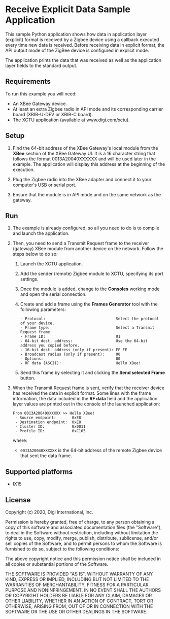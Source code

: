Receive Explicit Data Sample Application
========================================

This sample Python application shows how data in application layer (explicit)
format is received by a Zigbee device using a callback executed every time
new data is received. Before receiving data in explicit format, the API
output mode of the ZigBee device is configured in explicit mode.

The application prints the data that was received as well as the application
layer fields to the standard output.

Requirements
------------
To run this example you will need:

* An XBee Gateway device.
* At least an extra Zigbee radio in API mode and its corresponding carrier
  board (XBIB-U-DEV or XBIB-C board).
* The XCTU application (available at www.digi.com/xctu).

Setup
-----
1. Find the 64-bit address of the XBee Gateway's local module from the **XBee**
   section of the XBee Gateway UI. It is a 16 character string that follows
   the format 0013A20040XXXXXX and will be used later in the example. The
   application will display this address at the beginning of the execution.

2. Plug the Zigbee radio into the XBee adapter and connect it to your
   computer's USB or serial port.

3. Ensure that the module is in API mode and on the same network as the
   gateway.

Run
---
1. The example is already configured, so all you need to do is to compile and
   launch the application.

2. Then, you need to send a Transmit Request frame to the receiver (gateway)
   XBee module from another device on the network. Follow the steps below to
   do so:

     1. Launch the XCTU application.

     2. Add the sender (remote) Zigbee module to XCTU, specifying its port
        settings.

     3. Once the module is added, change to the **Consoles** working mode and
        open the serial connection.

     4. Create and add a frame using the **Frames Generator** tool with the
        following parameters:

            - Protocol:                               Select the protocol of your device.
            - Frame type:                             Select a Transmit Request frame.
            - Frame ID:                               01
            - 64-bit dest. address:                   Use the 64-bit address you copied before.
            - 16-bit dest. address (only if present): FF FE
            - Broadcast radius (only if present):     00
            - Options:                                00
            - RF data (ASCII):                        Hello XBee!

     5. Send this frame by selecting it and clicking the
        **Send selected Frame** button.

3. When the Transmit Request frame is sent, verify that the receiver device has
   received the data in explicit format. Some lines with the frame information,
   the data included in the **RF data** field and the application layer values
   are printed out in the console of the launched application:

       From 0013A20040XXXXXX >> Hello XBee!
        - Source endpoint:       0xE8
        - Destination endpoint:  0xE8
        - Cluster ID:            0x0011
        - Profile ID:            0xC105

   where:

   - `0013A20040XXXXXX` is the 64-bit address of the remote Zigbee device
     that sent the data frame.

Supported platforms
-------------------
* IX15

License
-------
Copyright (c) 2020, Digi International, Inc.

Permission is hereby granted, free of charge, to any person obtaining a copy
of this software and associated documentation files (the "Software"), to deal
in the Software without restriction, including without limitation the rights
to use, copy, modify, merge, publish, distribute, sublicense, and/or sell
copies of the Software, and to permit persons to whom the Software is
furnished to do so, subject to the following conditions:

The above copyright notice and this permission notice shall be included in all
copies or substantial portions of the Software.

THE SOFTWARE IS PROVIDED "AS IS", WITHOUT WARRANTY OF ANY KIND, EXPRESS OR
IMPLIED, INCLUDING BUT NOT LIMITED TO THE WARRANTIES OF MERCHANTABILITY,
FITNESS FOR A PARTICULAR PURPOSE AND NONINFRINGEMENT. IN NO EVENT SHALL THE
AUTHORS OR COPYRIGHT HOLDERS BE LIABLE FOR ANY CLAIM, DAMAGES OR OTHER
LIABILITY, WHETHER IN AN ACTION OF CONTRACT, TORT OR OTHERWISE, ARISING FROM,
OUT OF OR IN CONNECTION WITH THE SOFTWARE OR THE USE OR OTHER DEALINGS IN THE
SOFTWARE.
